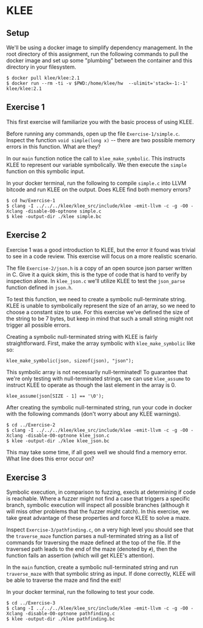 # KLEE

## Setup
We'll be using a docker image to simplify dependency management.
In the root directory of this assignment, run the following commands to
pull the docker image and set up some "plumbing" between the container and
this directory in your filesystem.

```{bash}
$ docker pull klee/klee:2.1
$ docker run --rm -ti -v $PWD:/home/klee/hw  --ulimit='stack=-1:-1' klee/klee:2.1
```

## Exercise 1
This first exercise will familiarize you with the basic process of using KLEE.

Before running any commands, open up the file `Exercise-1/simple.c`.
Inspect the function `void simple(long x)` -- there are two possible memory
errors in this function. What are they?

In our `main` function notice the call to `klee_make_symbolic`. This instructs
KLEE to represent our variable symbolically. We then execute the `simple`
function on this symbolic input.

In your docker terminal, run the following to compile `simple.c` into LLVM
bitcode and run KLEE on the output. Does KLEE find both memory errors?

```{bash}
$ cd hw/Exercise-1
$ clang -I ../../../klee/klee_src/include/klee -emit-llvm -c -g -O0 -Xclang -disable-O0-optnone simple.c
$ klee -output-dir ./klee simple.bc
```

## Exercise 2

Exercise 1 was a good introduction to KLEE, but the error it found was trivial
to see in a code review. This exercise will focus on a more realistic scenario.

The file `Exercise-2/json.h` is a copy of an open source json parser written
in C. Give it a quick skim, this is the type of code that is hard to verify
by inspection alone. In `klee_json.c` we'll utilize KLEE to test the
`json_parse` function defined in `json.h`.

To test this function, we need to create a symbolic null-terminate string.
KLEE is unable to symbolically represent the size of an array, so we
need to choose a constant size to use. For this exercise we've defined
the size of the string to be 7 bytes, but keep in mind that such a small
string might not trigger all possible errors.

Creating a symbolic null-terminated string with KLEE is fairly straightforward.
First, make the array symbolic with `klee_make_symbolic` like so:
```{C}
klee_make_symbolic(json, sizeof(json), "json");
```

This symbolic array is not necessarily null-terminated! To guarantee that
we're only testing with null-terminated strings, we can use `klee_assume` to
instruct KLEE to operate as though the last element in the array is 0.
```{C}
klee_assume(json[SIZE - 1] == '\0');
```

After creating the symbolic null-terminated string, run your code in docker
with the following commands (don't worry about any KLEE warnings).
```{bash}
$ cd ../Exercise-2
$ clang -I ../../../klee/klee_src/include/klee -emit-llvm -c -g -O0 -Xclang -disable-O0-optnone klee_json.c
$ klee -output-dir ./klee klee_json.bc
```

This may take some time, if all goes well we should find a memory error. What
line does this error occur on?

## Exercise 3

Symbolic execution, in comparison to fuzzing, execls at determining if code is
reachable. Where a fuzzer might not find a case that triggers a specific
branch, symbolic execution will inspect all possible branches (although it
will miss other problems that the fuzzer might catch). In this exercise, we
take great advantage of these properties and force KLEE to solve a maze.

Inspect `Exercise-3/pathfinding.c`, on a very high level you should see that
the `traverse_maze` function parses a null-terminated string as a list of
commands for traversing the maze defined at the top of the file. If the
traversed path leads to the end of the maze (denoted by `#`), then the
function fails an assertion (which will get KLEE's attention).

In the `main` function, create a symbolic null-terminated string and run
`traverse_maze` with that symbolic string as input. If done correctly,
KLEE will be able to traverse the maze and find the exit!

In your docker terminal, run the following to test your code.

```{bash}
$ cd ../Exercise-3
$ clang -I ../../../klee/klee_src/include/klee -emit-llvm -c -g -O0 -Xclang -disable-O0-optnone pathfinding.c
$ klee -output-dir ./klee pathfinding.bc
```
